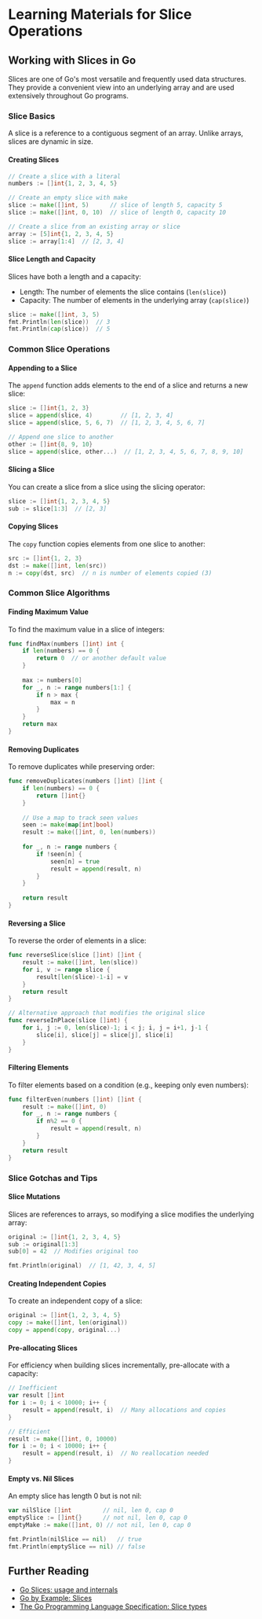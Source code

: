 # Learning Materials for Slice Operations

## Working with Slices in Go

Slices are one of Go's most versatile and frequently used data structures. They provide a convenient view into an underlying array and are used extensively throughout Go programs.

### Slice Basics

A slice is a reference to a contiguous segment of an array. Unlike arrays, slices are dynamic in size.

#### Creating Slices

```go
// Create a slice with a literal
numbers := []int{1, 2, 3, 4, 5}

// Create an empty slice with make
slice := make([]int, 5)      // slice of length 5, capacity 5
slice := make([]int, 0, 10)  // slice of length 0, capacity 10

// Create a slice from an existing array or slice
array := [5]int{1, 2, 3, 4, 5}
slice := array[1:4]  // [2, 3, 4]
```

#### Slice Length and Capacity

Slices have both a length and a capacity:
- Length: The number of elements the slice contains (`len(slice)`)
- Capacity: The number of elements in the underlying array (`cap(slice)`)

```go
slice := make([]int, 3, 5)
fmt.Println(len(slice))  // 3
fmt.Println(cap(slice))  // 5
```

### Common Slice Operations

#### Appending to a Slice

The `append` function adds elements to the end of a slice and returns a new slice:

```go
slice := []int{1, 2, 3}
slice = append(slice, 4)        // [1, 2, 3, 4]
slice = append(slice, 5, 6, 7)  // [1, 2, 3, 4, 5, 6, 7]

// Append one slice to another
other := []int{8, 9, 10}
slice = append(slice, other...)  // [1, 2, 3, 4, 5, 6, 7, 8, 9, 10]
```

#### Slicing a Slice

You can create a slice from a slice using the slicing operator:

```go
slice := []int{1, 2, 3, 4, 5}
sub := slice[1:3]  // [2, 3]
```

#### Copying Slices

The `copy` function copies elements from one slice to another:

```go
src := []int{1, 2, 3}
dst := make([]int, len(src))
n := copy(dst, src)  // n is number of elements copied (3)
```

### Common Slice Algorithms

#### Finding Maximum Value

To find the maximum value in a slice of integers:

```go
func findMax(numbers []int) int {
    if len(numbers) == 0 {
        return 0  // or another default value
    }
    
    max := numbers[0]
    for _, n := range numbers[1:] {
        if n > max {
            max = n
        }
    }
    return max
}
```

#### Removing Duplicates

To remove duplicates while preserving order:

```go
func removeDuplicates(numbers []int) []int {
    if len(numbers) == 0 {
        return []int{}
    }
    
    // Use a map to track seen values
    seen := make(map[int]bool)
    result := make([]int, 0, len(numbers))
    
    for _, n := range numbers {
        if !seen[n] {
            seen[n] = true
            result = append(result, n)
        }
    }
    
    return result
}
```

#### Reversing a Slice

To reverse the order of elements in a slice:

```go
func reverseSlice(slice []int) []int {
    result := make([]int, len(slice))
    for i, v := range slice {
        result[len(slice)-1-i] = v
    }
    return result
}

// Alternative approach that modifies the original slice
func reverseInPlace(slice []int) {
    for i, j := 0, len(slice)-1; i < j; i, j = i+1, j-1 {
        slice[i], slice[j] = slice[j], slice[i]
    }
}
```

#### Filtering Elements

To filter elements based on a condition (e.g., keeping only even numbers):

```go
func filterEven(numbers []int) []int {
    result := make([]int, 0)
    for _, n := range numbers {
        if n%2 == 0 {
            result = append(result, n)
        }
    }
    return result
}
```

### Slice Gotchas and Tips

#### Slice Mutations

Slices are references to arrays, so modifying a slice modifies the underlying array:

```go
original := []int{1, 2, 3, 4, 5}
sub := original[1:3]
sub[0] = 42  // Modifies original too

fmt.Println(original)  // [1, 42, 3, 4, 5]
```

#### Creating Independent Copies

To create an independent copy of a slice:

```go
original := []int{1, 2, 3, 4, 5}
copy := make([]int, len(original))
copy = append(copy, original...)
```

#### Pre-allocating Slices

For efficiency when building slices incrementally, pre-allocate with a capacity:

```go
// Inefficient
var result []int
for i := 0; i < 10000; i++ {
    result = append(result, i)  // Many allocations and copies
}

// Efficient
result := make([]int, 0, 10000)
for i := 0; i < 10000; i++ {
    result = append(result, i)  // No reallocation needed
}
```

#### Empty vs. Nil Slices

An empty slice has length 0 but is not nil:

```go
var nilSlice []int         // nil, len 0, cap 0
emptySlice := []int{}      // not nil, len 0, cap 0
emptyMake := make([]int, 0) // not nil, len 0, cap 0

fmt.Println(nilSlice == nil)   // true
fmt.Println(emptySlice == nil) // false
```

## Further Reading

- [Go Slices: usage and internals](https://go.dev/blog/slices-intro)
- [Go by Example: Slices](https://gobyexample.com/slices)
- [The Go Programming Language Specification: Slice types](https://go.dev/ref/spec#Slice_types) 